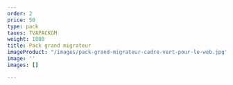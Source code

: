 ```yaml
---
order: 2
price: 50
type: pack
taxes: TVAPACKGM
weight: 1800
title: Pack grand migrateur
imageProduct: "/images/pack-grand-migrateur-cadre-vert-pour-le-web.jpg"
image: ''
images: []

---
```

